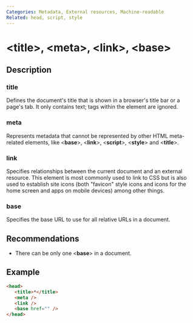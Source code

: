 ```yaml
---
Categories: Metadata, External resources, Machine-readable
Related: head, script, style
---
```


# &lt;title&gt;, &lt;meta&gt;, &lt;link&gt;, &lt;base&gt;

## Description

### title

Defines the document's title that is shown in a browser's title bar or a page's tab. It only contains text; tags within the element are ignored.

### meta

Represents metadata that cannot be represented by other HTML meta-related
elements, like <**base**>, <**link**>, <**script**>, <**style**> and
<**title**>.

### link

Specifies relationships between the current document and an external resource. This element is most commonly used to link to CSS but is also used to establish site icons (both "favicon" style icons and icons for the home screen and apps on mobile devices) among other things.

### base

Specifies the base URL to use for all relative URLs in a document.

## Recommendations

-  There can be only one <**base**> in a document.

## Example

```html
<head>
   <title>*</title>
   <meta />
   <link />
   <base href="" />
</head>
```
